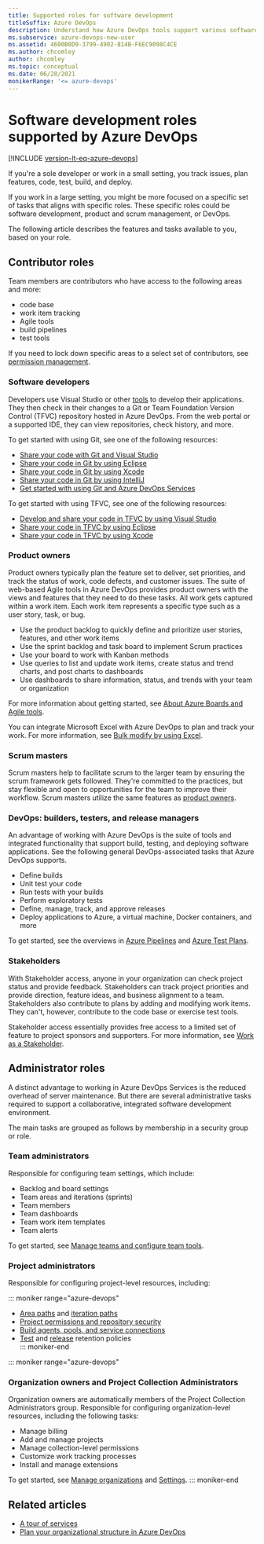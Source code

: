 ```yaml
---
title: Supported roles for software development
titleSuffix: Azure DevOps
description: Understand how Azure DevOps tools support various software development roles
ms.subservice: azure-devops-new-user
ms.assetid: 4600B0D9-3799-4902-814B-F6EC9098C4CE
ms.author: chcomley
author: chcomley
ms.topic: conceptual
ms.date: 06/28/2021
monikerRange: '<= azure-devops'
---
```


# Software development roles supported by Azure DevOps

[!INCLUDE [version-lt-eq-azure-devops](../includes/version-lt-eq-azure-devops.md)]

If you're a sole developer or work in a small setting, you track issues, plan features, code, test, build, and deploy.  

If you work in a large setting, you might be more focused on a specific set of tasks that aligns with specific roles. These specific roles could be software development, product and scrum management, or DevOps.

The following article describes the features and tasks available to you, based on your role.  

## Contributor roles

Team members are contributors who have access to the following areas and more:

- code base
- work item tracking
- Agile tools
- build pipelines
- test tools

If you need to lock down specific areas to a select set of contributors, see [permission management](../organizations/security/permissions.md).

### Software developers

Developers use Visual Studio or other [tools](tools.md) to develop their applications. They then check in their changes to a Git or Team Foundation Version Control (TFVC) repository hosted in Azure DevOps. From the web portal or a supported IDE, they can view repositories, check history, and more.

To get started with using Git, see one of the following resources:

- [Share your code with Git and Visual Studio](../repos/git/share-your-code-in-git-vs.md)
- [Share your code in Git by using Eclipse](../repos/git/share-your-code-in-git-eclipse.md)
- [Share your code in Git by using Xcode](../repos/git/share-your-code-in-git-xcode.md)
- [Share your code in Git by using IntelliJ](/previous-versions/azure/devops/all/java/download-intellij-plug-in)
- [Get started with using Git and Azure DevOps Services](../repos/git/gitquickstart.md)
  
To get started with using TFVC, see one of the following resources:

- [Develop and share your code in TFVC by using Visual Studio](../repos/tfvc/share-your-code-in-tfvc-vs.md)
- [Share your code in TFVC by using Eclipse](../repos/tfvc/share-your-code-in-tfvc-eclipse.md)
- [Share your code in TFVC by using Xcode](../repos/tfvc/share-your-code-in-tfvc-xcode.md)

### Product owners

Product owners typically plan the feature set to deliver, set priorities, and track the status of work, code defects, and customer issues. The suite of web-based Agile tools in Azure DevOps provides product owners with the views and features that they need to do these tasks. All work gets captured within a work item. Each work item represents a specific type such as a user story, task, or bug.

- Use the product backlog to quickly define and prioritize user stories, features, and other work items
- Use the sprint backlog and task board to implement Scrum practices
- Use your board to work with Kanban methods
- Use queries to list and update work items, create status and trend charts, and post charts to dashboards
- Use dashboards to share information, status, and trends with your team or organization
  
For more information about getting started, see [About Azure Boards and Agile tools](../boards/get-started/what-is-azure-boards.md).  

You can integrate Microsoft Excel with Azure DevOps to plan and track your work. For more information, see [Bulk modify by using Excel](../boards/backlogs/office/bulk-add-modify-work-items-excel.md).

### Scrum masters

Scrum masters help to facilitate scrum to the larger team by ensuring the scrum framework gets followed. They're committed to the practices, but stay flexible and open to opportunities for the team to improve their workflow. Scrum masters utilize the same features as [product owners](#product-owners).
### DevOps: builders, testers, and release managers

An advantage of working with Azure DevOps is the suite of tools and integrated functionality that support build, testing, and deploying software applications. See the following general DevOps-associated tasks that Azure DevOps supports.

- Define builds
- Unit test your code
- Run tests with your builds
- Perform exploratory tests
- Define, manage, track, and approve releases
- Deploy applications to Azure, a virtual machine, Docker containers, and more  

To get started, see the overviews in [Azure Pipelines](../pipelines/get-started/what-is-azure-pipelines.md) and [Azure Test Plans](../test/overview.md).

### Stakeholders

With Stakeholder access, anyone in your organization can check project status and provide feedback. Stakeholders can track project priorities and provide direction, feature ideas, and business alignment to a team. Stakeholders also contribute to plans by adding and modifying work items. They can't, however, contribute to the code base or exercise test tools.

Stakeholder access essentially provides free access to a limited set of feature to project sponsors and supporters. For more information, see [Work as a Stakeholder](../organizations/security/get-started-stakeholder.md).

<a id="admin-roles">  </a>

## Administrator roles

A distinct advantage to working in Azure DevOps Services is the reduced overhead of server maintenance. But there are several administrative tasks required to support a collaborative, integrated software development environment.

The main tasks are grouped as follows by membership in a security group or role.

### Team administrators

Responsible for configuring team settings, which include:

- Backlog and board settings
- Team areas and iterations (sprints)
- Team members
- Team dashboards
- Team work item templates
- Team alerts

To get started, see [Manage teams and configure team tools](../organizations/settings/manage-teams.md).

### Project administrators

Responsible for configuring project-level resources, including:

::: moniker range="azure-devops"

- [Area paths](../organizations/settings/set-area-paths.md) and [iteration paths](../organizations/settings/set-iteration-paths-sprints.md)  
- [Project permissions and repository security](../organizations/security/permissions.md)  
- [Build agents, pools, and service connections](../pipelines/get-started/what-is-azure-pipelines.md)  
- [Test](../test/how-long-to-keep-test-results.md) and [release](../pipelines/policies/retention.md) retention policies  
::: moniker-end  

  

::: moniker range="azure-devops"

### Organization owners and Project Collection Administrators

Organization owners are automatically members of the Project Collection Administrators group.
Responsible for configuring organization-level resources, including the following tasks:

- Manage billing  
- Add and manage projects
- Manage collection-level permissions
- Customize work tracking processes  
- Install and manage extensions

To get started, see [Manage organizations](../organizations/accounts/organization-management.md) and [Settings](../organizations/settings/about-settings.md#project-administrator-role-and-managing-projects).
::: moniker-end



## Related articles

- [A tour of services](services.md)
- [Plan your organizational structure in Azure DevOps](plan-your-azure-devops-org-structure.md)
